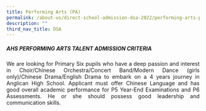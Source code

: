 ```yaml
---
title: Performing Arts (PA)
permalink: /about-us/direct-school-admission-dsa-2022/performing-arts-pa/
description: ""
third_nav_title: DSA
---
```

##### AHS PERFORMING ARTS TALENT ADMISSION CRITERIA

<p align="justify">
We are looking for Primary Six pupils who have a deep passion and interest in Choir/Chinese Orchestra/Concert Band/Modern Dance (girls only)/Chinese Drama/English Drama to embark on a 4 years journey in Anglican High School. Applicant must offer Chinese Language and has good overall academic performance for P5 Year-End Examinations and P6 Assessments. He or she should possess good leadership and communication skills.
</p>